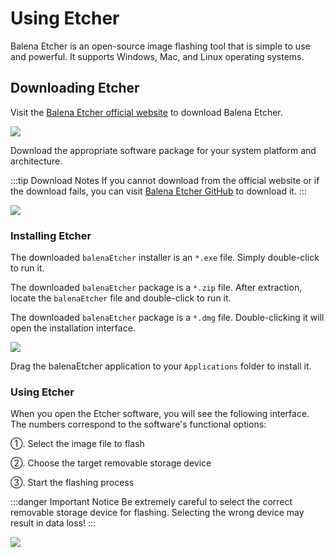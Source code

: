 # Using Etcher

Balena Etcher is an open-source image flashing tool that is simple to use and powerful. It supports Windows, Mac, and Linux operating systems.

## Downloading Etcher

Visit the [Balena Etcher official website](https://www.balena.io/etcher/) to download Balena Etcher.

<div style={{ textAlign: "center" }}>
  <img
    src="/en/img/common/radxa-os/install-system/etcher-down-01.webp"
    style={{ width: "100%", maxWidth: "1200px" }}
  />
</div>

Download the appropriate software package for your system platform and architecture.

:::tip Download Notes
If you cannot download from the official website or if the download fails, you can visit [Balena Etcher GitHub](https://github.com/balena-io/etcher/releases) to download it.
:::

<div style={{ textAlign: "center" }}>
  <img
    src="/en/img/common/radxa-os/install-system/etcher-down-02.webp"
    style={{ width: "100%", maxWidth: "1200px" }}
  />
</div>

### Installing Etcher

<Tabs queryString="platform">

<TabItem value="Windows">

The downloaded `balenaEtcher` installer is an `*.exe` file. Simply double-click to run it.

</TabItem>

<TabItem value="Linux">

The downloaded `balenaEtcher` package is a `*.zip` file. After extraction, locate the `balenaEtcher` file and double-click to run it.

</TabItem>

<TabItem value="MacOS">

The downloaded `balenaEtcher` package is a `*.dmg` file. Double-clicking it will open the installation interface.

<div style={{ textAlign: "center" }}>
  <img
    src="/en/img/common/radxa-os/install-system/etcher-install-mac.webp"
    style={{ width: "75%", maxWidth: "1200px" }}
  />
</div>

Drag the balenaEtcher application to your `Applications` folder to install it.

</TabItem>

</Tabs>

### Using Etcher

When you open the Etcher software, you will see the following interface. The numbers correspond to the software's functional options:

①. Select the image file to flash

②. Choose the target removable storage device

③. Start the flashing process

:::danger Important Notice
Be extremely careful to select the correct removable storage device for flashing. Selecting the wrong device may result in data loss!
:::

<div style={{ textAlign: "center" }}>
  <img
    src="/en/img/common/radxa-os/install-system/etcher-home.webp"
    style={{ width: "100%", maxWidth: "1200px" }}
  />
</div>
